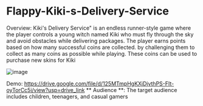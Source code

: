 # Flappy-Kiki-s-Delivery-Service

Overview:
Kiki's Delivery Service" is an endless runner-style game where the player controls a young witch named Kiki who must fly through the sky and avoid obstacles while delivering packages. The player earns points based on how many successful coins are collected. by challenging them to collect as many coins as possible while playing. These coins can be used to purchase new skins for Kiki

![image](https://github.com/user-attachments/assets/bc5540e3-d926-435c-a390-32a17efe692f)

Demo: https://drive.google.com/file/d/125MTmpHgKXjDjvthPS-FIt-oyTorCc5i/view?usp=drive_link
** Audience **: 
The target audience includes children, teenagers, and casual gamers
